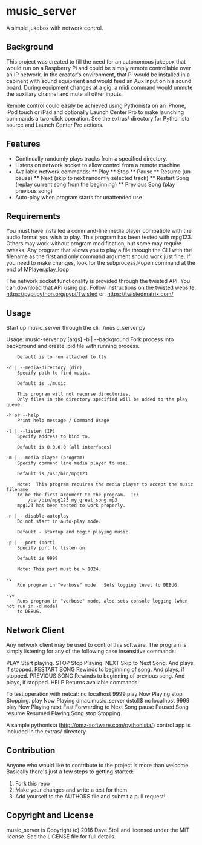 # music_server

A simple jukebox with network control.

## Background
This project was created to fill the need for an autonomous jukebox that would run on a Raspberry Pi and could be
simply remote controllable over an IP network.  In the creator's environment, that Pi would be installed in a cabinent
with sound equipment and would feed an Aux input on his sound board.  During equipment changes at a gig, a midi command
would unmute the auxillary channel and mute all other inputs.  

Remote control could easily be achieved using Pythonista on an iPhone, iPod touch or iPad and optionally Launch Center Pro
to make launching commands a two-click operation.  See the extras/ directory for Pythonista source and Launch Center Pro
actions.

## Features

* Continually randomly plays tracks from a specified directory.
* Listens on network socket to allow control from a remote machine
* Available network commands:
** Play
** Stop
** Pause
** Resume (un-pause)
** Next (skip to next randomly selected track)
** Restart Song (replay current song from the beginning)
** Previous Song (play previous song)
* Auto-play when program starts for unattended use

## Requirements

You must have installed a command-line media player compatible with the audio format you wish to play.  This
program has been tested with mpg123.  Others may work without program modification, but some may require tweaks.
Any program that allows you to play a file through the CLI with the filename as the first and only command argument
should work just fine.  If you need to make changes, look for the subprocess.Popen command at the end of MPlayer.play_loop

The network socket functionality is provided through the twisted API.  You can download that API using pip.  Follow instructions
on the twisted website: https://pypi.python.org/pypi/Twisted or: https://twistedmatrix.com/

## Usage

Start up music_server through the cli:
./music_server.py

Usage: music-server.py [args]
    -b | --background 
        Fork process into background and create .pid file with running process.
        
        Default is to run attached to tty.
    
    -d | --media-directory (dir)
        Specify path to find music.  
        
        Default is ./music
        
        This program will not recurse directories.  
        Only files in the directory specified will be added to the play queue.

    -h or --help 
        Print help message / Command Usage

    -l | --listen (IP)
        Specify address to bind to.

        Default is 0.0.0.0 (all interfaces)

    -m | --media-player (program)
        Specify command line media player to use.
        
        Default is /usr/bin/mpg123
        
        Note:  This program requires the media player to accept the music filename
        to be the first argument to the program.  IE:
            /usr/bin/mpg123 my_great_song.mp3
        mpg123 has been tested to work properly.

    -n | --disable-autoplay
        Do not start in auto-play mode.

        Default - startup and begin playing music.

    -p | --port (port)
        Specify port to listen on.
        
        Default is 9999

        Note: This port must be > 1024.

    -v
        Run program in "verbose" mode.  Sets logging level to DEBUG.

    -vv
        Runs program in "verbose" mode, also sets console logging (when not run in -d mode)
        to DEBUG.

## Network Client

Any network client may be used to control this software.  The program is simply listening for 
any of the following case insensitive commands:

PLAY
    Start playing.
STOP
    Stop Playing.
NEXT
    Skip to Next Song.
    And plays, if stopped.
RESTART SONG
    Rewinds to beginning of song.
    And plays, if stopped.
PREVIOUS SONG
    Rewinds to beginning of previous song.
    And plays, if stopped.
HELP
    Returns available commands.

To test operation with netcat:
nc localhost 9999
play
Now Playing
stop
Stopping.
play
Now Playing
dmac:music_server dstoll$ nc localhost 9999
play
Now Playing
next
Fast Forwarding to Next Song
pause
Paused Song
resume
Resumed Playing Song
stop
Stopping.

A sample pythonista (http://omz-software.com/pythonista/) control app is included in the extras/ directory.

## Contribution

Anyone who would like to contribute to the project is more than welcome.
Basically there's just a few steps to getting started:

1. Fork this repo
2. Make your changes and write a test for them
3. Add yourself to the AUTHORS file and submit a pull request!

## Copyright and License

music_server is Copyright (c) 2016 Dave Stoll and licensed under the MIT license.
See the LICENSE file for full details.